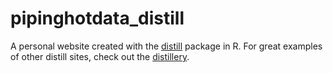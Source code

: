 # pipinghotdata_distill

A personal website created with the [distill](https://rstudio.github.io/distill/) package in R. For great examples of other distill sites, check out the [distillery](https://jhelvy.github.io/distillery/).
